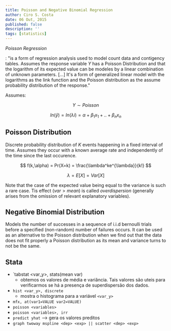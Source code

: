 ```yaml
---
title: Poisson and Negative Binomial Regression
author: Ciro S. Costa
date: 06 Out, 2015
published: false
description: ''
tags: [statistics]
---
```


*Poisson Regression*

:   "is a form of regression analysis used to model count data and contigency tables. Assumes the response variable $Y$ has a Poisson Distribution and that the logarithm of its expected value can be modeles by a linear combination of unknown parameters. [...] It's a form of generalized linear model with the logarithms as the link function and the Poisson distribution as the assume probability distribution of the response."

Assumes:

$$
Y \sim Poisson
$$

$$
ln(\hat{y}) = ln(\lambda i) = \alpha + \beta_1x_1 + .. + \beta_nx_n
$$


## Poisson Distribution

Discrete probability distribution of $K$ events happening in a fixed interval of time. Assumes they occur with a known average rate and independently of the time since the last occurence.

$$
f(k,\alpha) = Pr(X=k) = \frac{\lambda^ke^{\lambda}}{k!}
$$

$$
\lambda = E[X] = Var[X]
$$

Note that the case of the expected value being equal to the variance is such a rare case. Tis effect ($var > mean$) is called *overdispersion* (generally arises from the omission of relevant explanatory variables).


## Negative Binomial Distribution

Models the number of successes in a sequence of i.i.d bernoulli trials before a specified (non-random) number of failures occurs. It can be used as an alternative to the Poisson distribution when we find out that the data does not fit properly a Poisson distribution as its mean and variance turns to not be the same.


## Stata

- `tabstat <var_y>, stats(mean var)
  -   obtemos os valores de média e variância. Tais valores são uteis para verificarmos se há a presença de superdispersão dos dados.
- `hist <var_y>, discrete`
  -   mostra o histograma para a variável `<var_y>`
- `mfx, at(var1=VALUE var2=VALUE)`
- `poisson <variables>`
- `poisson <variables>, irr`
- `predict yhat` --> gera os valores preditos
- `graph twoway mspline <dep> <exp> || scatter <dep> <exp>`


